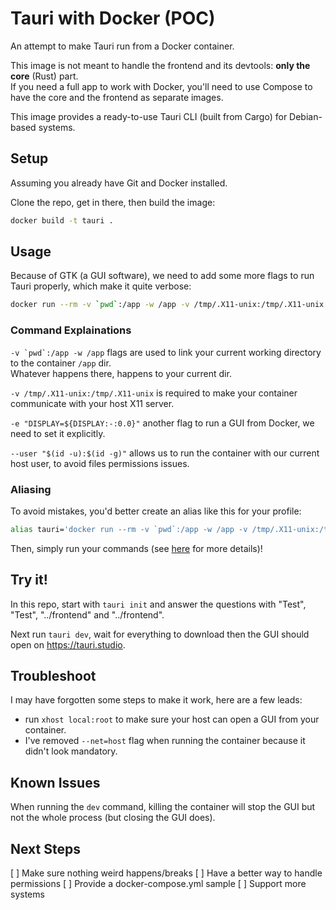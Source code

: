 # Tauri with Docker (POC)

An attempt to make Tauri run from a Docker container.

This image is not meant to handle the frontend and its devtools: **only the core** (Rust) part.\
If you need a full app to work with Docker, you'll need to use Compose to have the core and the frontend as separate images.

This image provides a ready-to-use Tauri CLI (built from Cargo) for Debian-based systems.

## Setup

Assuming you already have Git and Docker installed.

Clone the repo, get in there, then build the image:

```sh
docker build -t tauri .
```

## Usage

Because of GTK (a GUI software), we need to add some more flags to run Tauri properly, which make it quite verbose:

```sh
docker run --rm -v `pwd`:/app -w /app -v /tmp/.X11-unix:/tmp/.X11-unix -e "DISPLAY=${DISPLAY:-:0.0}" --user "$(id -u):$(id -g)" -it tauri cargo tauri --help
```

### Command Explainations

```-v `pwd`:/app -w /app``` flags are used to link your current working directory to the container `/app` dir.\
Whatever happens there, happens to your current dir.

```-v /tmp/.X11-unix:/tmp/.X11-unix``` is required to make your container communicate with your host X11 server.

```-e "DISPLAY=${DISPLAY:-:0.0}"``` another flag to run a GUI from Docker, we need to set it explicitly.

```--user "$(id -u):$(id -g)"``` allows us to run the container with our current host user, to avoid files permissions issues.

### Aliasing

To avoid mistakes, you'd better create an alias like this for your profile:

```bash
alias tauri='docker run --rm -v `pwd`:/app -w /app -v /tmp/.X11-unix:/tmp/.X11-unix -e "DISPLAY=${DISPLAY:-:0.0}" --user "$(id -u):$(id -g)" -it tauri cargo tauri '
```

Then, simply run your commands (see [here](https://tauri.studio/docs/api/cli) for more details)!

## Try it!

In this repo, start with `tauri init` and answer the questions with "Test", "Test", "../frontend" and "../frontend".

Next run `tauri dev`, wait for everything to download then the GUI should open on https://tauri.studio.

## Troubleshoot

I may have forgotten some steps to make it work, here are a few leads:

- run `xhost local:root` to make sure your host can open a GUI from your container.
- I've removed `--net=host` flag when running the container because it didn't look mandatory.

## Known Issues

When running the `dev` command, killing the container will stop the GUI but not the whole process (but closing the GUI does).

## Next Steps

[ ] Make sure nothing weird happens/breaks
[ ] Have a better way to handle permissions
[ ] Provide a docker-compose.yml sample
[ ] Support more systems
